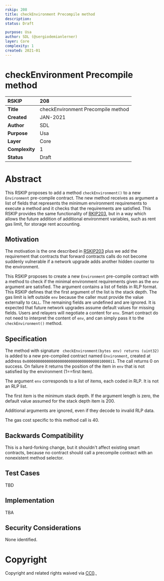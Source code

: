 ```yaml
---
rskip: 208
title: checkEnvironment Precompile method
description: 
status: Draft

purpose: Usa
author: SDL (@sergiodemianlerner)
layer: Core
complexity: 1
created: 2021-01
---
```

# checkEnvironment Precompile method


|RSKIP          | 208 |
| :------------ |:-------------|
|**Title**      |checkEnvironment Precompile method|
|**Created**    |JAN-2021 |
|**Author**     |SDL |
|**Purpose**    |Usa |
|**Layer**      |Core |
|**Complexity** |1 |
|**Status**     |Draft |


# **Abstract**

This RSKIP proposes to add a method `checkEnvironment()` to a new `Environment`  pre-compile contract. The new method receives as argument a list of fields that represents the minimum environment requirements to execute a method and it checks that the requirements are satisfied. This RSKIP provides the same functionality of [RKIP203](https://github.com/rsksmart/RSKIPs/blob/master/IPs/RSKIP203.md), but in a way which allows the future addition of additional environment variables, such as rent gas limit, for storage rent accounting.

## Motivation

The motivation is the one described in [RSKIP203](https://github.com/rsksmart/RSKIPs/blob/master/IPs/RSKIP203.md) plus we add the requirement that contracts that forward contracts calls do not become suddenly vulnerable if a network upgrade adds another hidden counter to the environment.

This RSKIP proposes to create a new `Environment` pre-compile contract with a method to check if the minimal environment requirements given as the `env` argument are satisfied. The argument contains a list of fields in RLP format. This RSKIP defines that the first argument of the list is the stack depth. The gas limit is left outside `env` because the caller must provide the value externally to `CALL`. The remaining fields are undefined and are ignored. It is expected that future network upgrades assume default values for missing fields. Users and relayers will negotiate a content for `env`. Smart contract do not need to interpret the content of `env`, and can simply pass it to the `checkEnvironment()` method.

## Specification

The method with signature ` checkEnvironment(bytes env) returns (uint32)` is added to a new pre-compiled contract named `Environment`, created at address `0x0000000000000000000000000000000001000011`. The call returns 0 on success. On failure it returns the position of the item in `env` that is not satisfied by the environment (1==first item). 

The argument `env` corresponds to a list of items, each coded in RLP. It is not an RLP list. 

The first item is the minimum stack depth. If the argument length is zero, the default value assumed for the stack depth item is 200.

Additional arguments are ignored, even if they decode to invalid RLP data.

The gas cost specific to this method call is 40.


## Backwards Compatibility

This is a hard-forking change, but it shouldn't affect existing smart contracts, because no contract should call a precompile contract with an nonexistent method selector.


## Test Cases

TBD

## Implementation

TBA

## Security Considerations

None identified.

# **Copyright**

Copyright and related rights waived via [CC0](https://creativecommons.org/publicdomain/zero/1.0/).,

 

